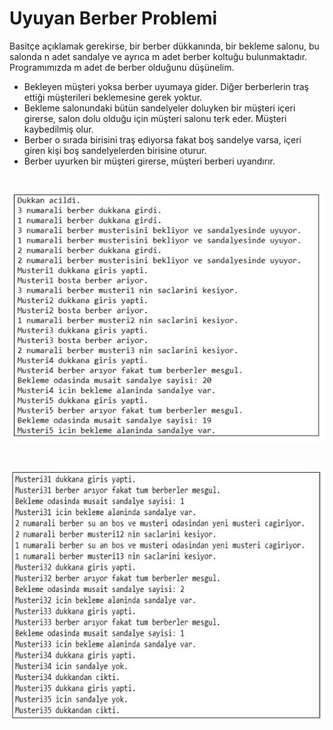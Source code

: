 # Uyuyan Berber Problemi

Basitçe açıklamak gerekirse, bir berber dükkanında, bir bekleme salonu, bu salonda n adet sandalye ve ayrıca m adet berber koltuğu bulunmaktadır. Programımızda m adet de berber olduğunu düşünelim.

- Bekleyen müşteri yoksa berber uyumaya gider. Diğer berberlerin traş ettiği müşterileri beklemesine gerek yoktur. 
- Bekleme salonundaki bütün sandelyeler doluyken bir müşteri içeri girerse, salon dolu olduğu için müşteri salonu terk eder. Müşteri kaybedilmiş olur.
- Berber o sırada birisini traş ediyorsa fakat boş sandelye varsa, içeri giren kişi boş sandelyelerden birisine oturur. 
- Berber uyurken bir müşteri girerse, müşteri berberi uyandırır. 

#
![uyuyanBerber](https://github.com/batucimenn/uyuyanBerber/blob/main/programCiktilari/programCiktisi1.JPG)
#
![uyuyanBerber](https://github.com/batucimenn/uyuyanBerber/blob/main/programCiktilari/programCiktisi2.JPG)
